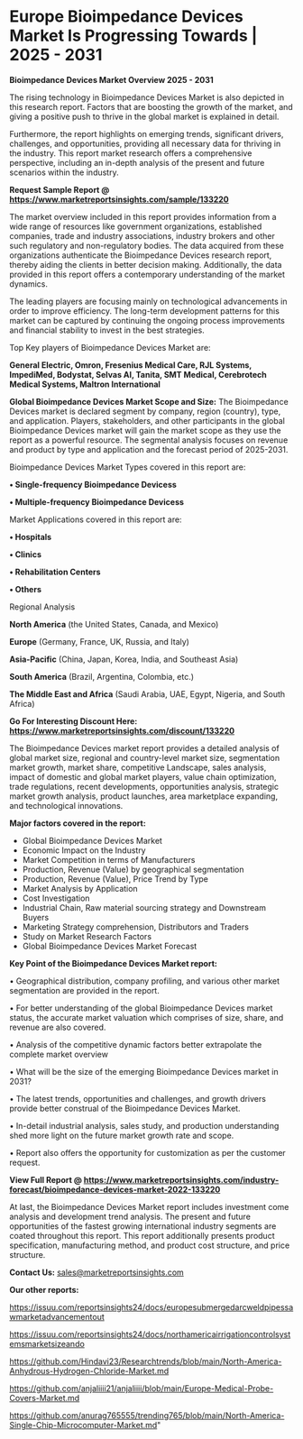 # Europe Bioimpedance Devices Market Is Progressing Towards | 2025 - 2031

<Strong> Bioimpedance Devices Market Overview 2025 - 2031</strong>

The rising technology in Bioimpedance Devices Market is also depicted in this research report. Factors that are boosting the growth of the market, and giving a positive push to thrive in the global market is explained in detail.

Furthermore, the report highlights on emerging trends, significant drivers, challenges, and opportunities, providing all necessary data for thriving in the industry. This report market research offers a comprehensive perspective, including an in-depth analysis of the present and future scenarios within the industry.

<strong>Request Sample Report @ <a href=https://www.marketreportsinsights.com/sample/133220>https://www.marketreportsinsights.com/sample/133220</a></strong>

The market overview included in this report provides information from a wide range of resources like government organizations, established companies, trade and industry associations, industry brokers and other such regulatory and non-regulatory bodies. The data acquired from these organizations authenticate the Bioimpedance Devices research report, thereby aiding the clients in better decision making. Additionally, the data provided in this report offers a contemporary understanding of the market dynamics.

The leading players are focusing mainly on technological advancements in order to improve efficiency. The long-term development patterns for this market can be captured by continuing the ongoing process improvements and financial stability to invest in the best strategies.

Top Key players of Bioimpedance Devices Market are:

<strong>General Electric, Omron, Fresenius Medical Care, RJL Systems, ImpediMed, Bodystat, Selvas AI, Tanita, SMT Medical, Cerebrotech Medical Systems, Maltron International</strong>

<strong><b>Global Bioimpedance Devices Market Scope and Size:</b></strong>
The Bioimpedance Devices market is declared segment by company, region (country), type, and application. Players, stakeholders, and other participants in the global Bioimpedance Devices market will gain the market scope as they use the report as a powerful resource. The segmental analysis focuses on revenue and product by type and application and the forecast period of 2025-2031.

Bioimpedance Devices Market Types covered in this report are:

<strong>• Single-frequency Bioimpedance Devicess

• Multiple-frequency Bioimpedance Devicess</strong>

Market Applications covered in this report are:

<strong>• Hospitals

• Clinics

• Rehabilitation Centers

• Others</strong> 

Regional Analysis

<strong>North America</strong> (the United States, Canada, and Mexico)

<strong>Europe</strong> (Germany, France, UK, Russia, and Italy)

<strong>Asia-Pacific</strong> (China, Japan, Korea, India, and Southeast Asia)

<strong>South America</strong> (Brazil, Argentina, Colombia, etc.)

<strong>The Middle East and Africa</strong> (Saudi Arabia, UAE, Egypt, Nigeria, and South Africa)

<strong>Go For Interesting Discount Here: <a href=https://www.marketreportsinsights.com/discount/133220>https://www.marketreportsinsights.com/discount/133220</a></strong>

The Bioimpedance Devices market report provides a detailed analysis of global market size, regional and country-level market size, segmentation market growth, market share, competitive Landscape, sales analysis, impact of domestic and global market players, value chain optimization, trade regulations, recent developments, opportunities analysis, strategic market growth analysis, product launches, area marketplace expanding, and technological innovations.

<strong><b>Major factors covered in the report:</b></strong>
<ul>
  <li>Global Bioimpedance Devices Market </li>
  <li>Economic Impact on the Industry</li>
  <li>Market Competition in terms of Manufacturers</li>
  <li>Production, Revenue (Value) by geographical segmentation</li>
  <li>Production, Revenue (Value), Price Trend by Type</li>
  <li>Market Analysis by Application</li>
  <li>Cost Investigation</li>
  <li>Industrial Chain, Raw material sourcing strategy and Downstream Buyers</li>
  <li>Marketing Strategy comprehension, Distributors and Traders</li>
  <li>Study on Market Research Factors</li>
  <li>Global Bioimpedance Devices Market Forecast</li>
</ul>

<strong><b>Key Point of the Bioimpedance Devices Market report:</b></strong>

• Geographical distribution, company profiling, and various other market segmentation are provided in the report.

• For better understanding of the global Bioimpedance Devices market status, the accurate market valuation which comprises of size, share, and revenue are also covered.

• Analysis of the competitive dynamic factors better extrapolate the complete market overview

• What will be the size of the emerging Bioimpedance Devices market in 2031?

• The latest trends, opportunities and challenges, and growth drivers provide better construal of the Bioimpedance Devices Market.

• In-detail industrial analysis, sales study, and production understanding shed more light on the future market growth rate and scope.

• Report also offers the opportunity for customization as per the customer request.

<strong><b>View Full Report @ <a href=https://www.marketreportsinsights.com/industry-forecast/bioimpedance-devices-market-2022-133220>https://www.marketreportsinsights.com/industry-forecast/bioimpedance-devices-market-2022-133220</a></b></strong>


At last, the Bioimpedance Devices Market report includes investment come analysis and development trend analysis. The present and future opportunities of the fastest growing international industry segments are coated throughout this report. This report additionally presents product specification, manufacturing method, and product cost structure, and price structure.

<strong>Contact Us:</strong>
sales@marketreportsinsights.com

<strong>Our other reports:</strong>

<a href=https://issuu.com/reportsinsights24/docs/europesubmergedarcweldpipessawmarketadvancementout>https://issuu.com/reportsinsights24/docs/europesubmergedarcweldpipessawmarketadvancementout</a>

<a href=https://issuu.com/reportsinsights24/docs/northamericairrigationcontrolsystemsmarketsizeando>https://issuu.com/reportsinsights24/docs/northamericairrigationcontrolsystemsmarketsizeando</a>

<a href=https://github.com/Hindavi23/Researchtrends/blob/main/North-America-Anhydrous-Hydrogen-Chloride-Market.md>https://github.com/Hindavi23/Researchtrends/blob/main/North-America-Anhydrous-Hydrogen-Chloride-Market.md</a>

<a href=https://github.com/anjaliiii21/anjaliiii/blob/main/Europe-Medical-Probe-Covers-Market.md>https://github.com/anjaliiii21/anjaliiii/blob/main/Europe-Medical-Probe-Covers-Market.md</a>

<a href=https://github.com/anurag765555/trending765/blob/main/North-America-Single-Chip-Microcomputer-Market.md>https://github.com/anurag765555/trending765/blob/main/North-America-Single-Chip-Microcomputer-Market.md</a>"
